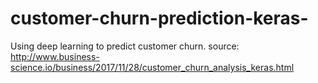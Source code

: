 # customer-churn-prediction-keras-
Using deep learning to predict customer churn. source: http://www.business-science.io/business/2017/11/28/customer_churn_analysis_keras.html
